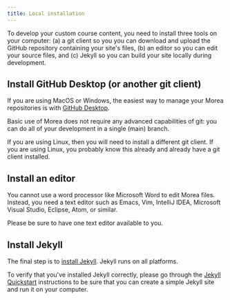 ```yaml
---
title: Local installation
---
```


To develop your custom course content, you need to install three tools on your computer: (a) a git client so you you can download and upload the GitHub repository containing your site's files, (b) an editor so you can edit your source files, and (c) Jekyll so you can build your site locally during development.

## Install GitHub Desktop (or another git client)

If you are using MacOS or Windows, the easiest way to manage your Morea repositories is with [GitHub Desktop](https://desktop.github.com/).

Basic use of Morea does not require any advanced capabilities of git: you can do all of your development in a single (main) branch.

If you are using Linux, then you will need to install a different git client. If you are using Linux, you probably know this already and already have a git client installed.

## Install an editor

You cannot use a word processor like Microsoft Word to edit Morea files.  Instead, you need a text editor such as Emacs, Vim, IntelliJ IDEA, Microsoft Visual Studio, Eclipse, Atom, or similar.

Please be sure to have one text editor available to you.


## Install Jekyll

The final step is to [install Jekyll](https://jekyllrb.com/docs/installation/). Jekyll runs on all platforms.

To verify that you've installed Jekyll correctly, please go through the [Jekyll Quickstart](https://jekyllrb.com/docs/) instructions to be sure that you can create a simple Jekyll site and run it on your computer.


